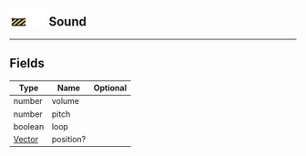 ## <img src="../../.gitbook/assets/unknown.png" width="32" height="32" /><img src="../../.gitbook/assets/base.png" width="32" height="32" /> Sound


-----------------
## Fields

| Type   | Name | Optional |
| ------ | ---- | -------: |
| number | volume |  |
| number | pitch |  |
| boolean | loop |  |
| [Vector](../vector/README.md) | position? |  |
